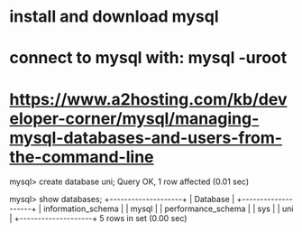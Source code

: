 # install and download mysql
# connect to mysql with: mysql -uroot
# https://www.a2hosting.com/kb/developer-corner/mysql/managing-mysql-databases-and-users-from-the-command-line

mysql> create database uni;
Query OK, 1 row affected (0.01 sec)

mysql> show databases;
+--------------------+
| Database           |
+--------------------+
| information_schema |
| mysql              |
| performance_schema |
| sys                |
| uni                |
+--------------------+
5 rows in set (0.00 sec)